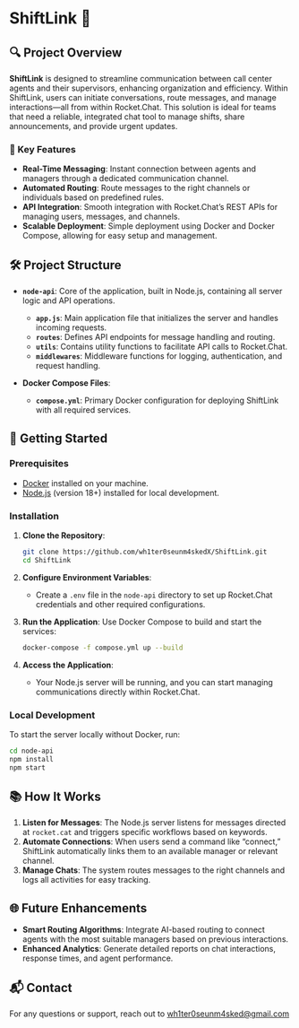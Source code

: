 # ShiftLink 🚦

## 🔍 Project Overview

**ShiftLink** is designed to streamline communication between call center agents and their supervisors, enhancing organization and efficiency. Within ShiftLink, users can initiate conversations, route messages, and manage interactions—all from within Rocket.Chat. This solution is ideal for teams that need a reliable, integrated chat tool to manage shifts, share announcements, and provide urgent updates.

### 🌟 Key Features

- **Real-Time Messaging**: Instant connection between agents and managers through a dedicated communication channel.
- **Automated Routing**: Route messages to the right channels or individuals based on predefined rules.
- **API Integration**: Smooth integration with Rocket.Chat’s REST APIs for managing users, messages, and channels.
- **Scalable Deployment**: Simple deployment using Docker and Docker Compose, allowing for easy setup and management.

## 🛠️ Project Structure

- **`node-api`**: Core of the application, built in Node.js, containing all server logic and API operations.
  - **`app.js`**: Main application file that initializes the server and handles incoming requests.
  - **`routes`**: Defines API endpoints for message handling and routing.
  - **`utils`**: Contains utility functions to facilitate API calls to Rocket.Chat.
  - **`middlewares`**: Middleware functions for logging, authentication, and request handling.

- **Docker Compose Files**:
  - **`compose.yml`**: Primary Docker configuration for deploying ShiftLink with all required services.

## 🚀 Getting Started

### Prerequisites

- [Docker](https://www.docker.com/get-started) installed on your machine.
- [Node.js](https://nodejs.org/) (version 18+) installed for local development.

### Installation

1. **Clone the Repository**:
   ```bash
   git clone https://github.com/wh1ter0seunm4skedX/ShiftLink.git
   cd ShiftLink
   ```

2. **Configure Environment Variables**:
   - Create a `.env` file in the `node-api` directory to set up Rocket.Chat credentials and other required configurations.

3. **Run the Application**:
   Use Docker Compose to build and start the services:
   ```bash
   docker-compose -f compose.yml up --build
   ```

4. **Access the Application**:
   - Your Node.js server will be running, and you can start managing communications directly within Rocket.Chat.

### Local Development

To start the server locally without Docker, run:
```bash
cd node-api
npm install
npm start
```

## 📚 How It Works

1. **Listen for Messages**: The Node.js server listens for messages directed at `rocket.cat` and triggers specific workflows based on keywords.
2. **Automate Connections**: When users send a command like “connect,” ShiftLink automatically links them to an available manager or relevant channel.
3. **Manage Chats**: The system routes messages to the right channels and logs all activities for easy tracking.

## 🌐 Future Enhancements

- **Smart Routing Algorithms**: Integrate AI-based routing to connect agents with the most suitable managers based on previous interactions.
- **Enhanced Analytics**: Generate detailed reports on chat interactions, response times, and agent performance.

## 📬 Contact

For any questions or support, reach out to wh1ter0seunm4sked@gmail.com
